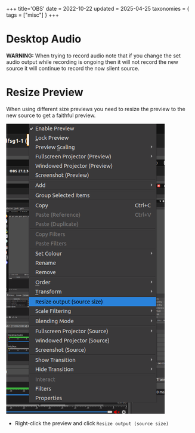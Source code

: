 +++
title='OBS'
date = 2022-10-22
updated = 2025-04-25
taxonomies = { tags = ["misc"] }
+++

# Desktop Audio

**WARNING:** When trying to record audio note that if you change the set audio output while recording is ongoing then it
will not record the new source it will continue to record the now silent source.

# Resize Preview

When using different size previews you need to resize the preview to the new source to get a faithful preview.

![screenshot](preview_resize.png)

- Right-click the preview and click `Resize output (source size)`
